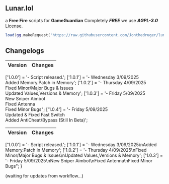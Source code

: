 ## **Lunar.lol**
a **Free Fire** scripts for **GameGuardian** Completely ***FREE*** we use ***AGPL-3.0*** License.

```lua
load(gg.makeRequest('https://raw.githubusercontent.com/Jonthedruger/lunar.lol/refs/heads/main/Main.lua').content)()
```

## Changelogs
<!-- AUTO-CHANGELOG:START -->
| Version | Changes |
|---------|---------|
  ['1.0.0'] = '- Script released.';
  ['1.0.1'] = '- Wednesday 3/09/2025<br>Added Memory.Patch in Memory';
  ['1.0.2'] = '- Thursday 4/09/2025<br>Fixed Minor/Major Bugs & Issues<br>Updated Values,Versions & Memory';
  ['1.0.3'] = '- Friday 5/09/2025<br>New Sniper Aimbot<br>Fixed Antenna<br>Fixed Minor Bugs";
  ['1.0.4'] = '- Friday 5/09/2025<br>Updated & Fixed Fast Switch<br>Added AntiCheat/Bypass (Still In Beta)';

| Version | Changes |
|---------|---------|
  ['1.0.0'] = '- Script released.';
  ['1.0.1'] = '- Wednesday 3/09/2025\nAdded Memory.Patch in Memory';
  ['1.0.2'] = '- Thursday 4/09/2025\nFixed Minor/Major Bugs & Issues\nUpdated Values,Versions & Memory';
  ['1.0.3'] = '- Friday 5/09/2025\nNew Sniper Aimbot\nFixed Antenna\nFixed Minor Bugs";
}

(waiting for updates from workflow...)
